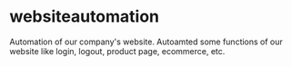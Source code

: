 # websiteautomation
Automation of our company's website.
Autoamted some functions of our website like login, logout, product page, ecommerce, etc.
